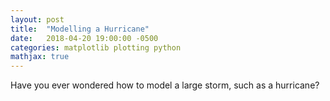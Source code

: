 ```yaml
---
layout: post
title:  "Modelling a Hurricane"
date:   2018-04-20 19:00:00 -0500
categories: matplotlib plotting python
mathjax: true
---
```

Have you ever wondered how to model a large storm, such as a hurricane?
